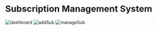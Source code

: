 # Subscription Management System
 
![dashboard](https://user-images.githubusercontent.com/93754343/180049308-94a9e5a3-7cbf-4389-958d-07e4e58009d8.png)
![addSub](https://user-images.githubusercontent.com/93754343/180049343-9cc60e04-682e-498f-b272-b8183253614f.png)
![manageSub](https://user-images.githubusercontent.com/93754343/180049349-95f66e0b-8530-4899-abf7-92238031fb65.png)

